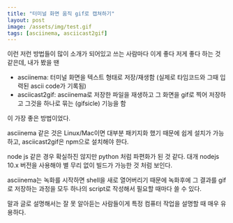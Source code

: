 ```yaml
---
title: "터미널 화면 움직 gif로 캡쳐하기"
layout: post
image: /assets/img/test.gif
tags: [asciinema, asciicast2gif]
---
```


이런 저런 방법들이 많이 소개가 되어있고 쓰는 사람마다 이게 좋다 저게 좋다 하는 것 같은데, 내가 봤을 땐

- asciinema: 터미널 화면을 텍스트 형태로 저장/재생함 (실제로 타임코드와 그때 입력된 ascii code가 기록됨)
- asciicast2gif: asciinema로 저장한 파일을 재생하고 그 화면을 gif로 찍어 저장하고 그것을 하나로 묶는 (gifsicle) 기능을 함

이 가장 좋은 방법이었다.

asciinema 같은 것은 Linux/Mac이면 대부분 패키지화 했기 때문에 쉽게 설치가 가능하고, asciicast2gif은 npm으로 설치해야 한다.

node js 같은 경우 확실하진 않지만 python 처럼 파편화가 된 것 같다. 대개 nodejs 10.x 버전을 사용해야 별 무리 없이 빌드가 가능한 것 처럼 보인다. 

asciinema는 녹화를 시작하면 shell을 새로 열어버리기 때문에 녹화후에 그 결과를 gif로 저장하는 과정을 모두 하나의 script로 작성해서 필요할 때마다 쓸 수 있다.

말과 글로 설명해서는 잘 못 알아듣는 사람들이게 특정 컴퓨터 작업을 설명할 때 매우 유용하다.